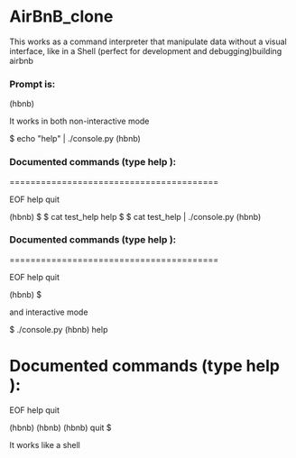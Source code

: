 # AirBnB_clone
This works as a command interpreter that manipulate data without a visual interface, like in a Shell (perfect for development and debugging)building airbnb 

### Prompt is:
(hbnb)

It works in both non-interactive mode 

$ echo "help" | ./console.py
(hbnb)

### Documented commands (type help <topic>):
========================================

EOF  help  quit

(hbnb) 
$
$ cat test_help
help
$
$ cat test_help | ./console.py
(hbnb)

### Documented commands (type help <topic>):
========================================

EOF  help  quit

(hbnb) 
$

and interactive mode

$ ./console.py
(hbnb) help

Documented commands (type help <topic>):
========================================
EOF  help  quit

(hbnb) 
(hbnb) 
(hbnb) quit
$

It works like a shell
